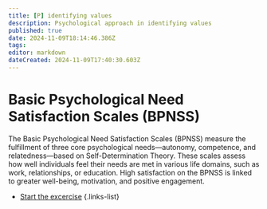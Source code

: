 ```yaml
---
title: [P] identifying values
description: Psychological approach in identifying values
published: true
date: 2024-11-09T18:14:46.386Z
tags: 
editor: markdown
dateCreated: 2024-11-09T17:40:30.603Z
---
```


# Basic Psychological Need Satisfaction Scales (BPNSS)
The Basic Psychological Need Satisfaction Scales (BPNSS) measure the fulfillment of three core psychological needs—autonomy, competence, and relatedness—based on Self-Determination Theory. These scales assess how well individuals feel their needs are met in various life domains, such as work, relationships, or education. High satisfaction on the BPNSS is linked to greater well-being, motivation, and positive engagement.

- [Start the excercise](https://selfdeterminationtheory.org/basic-psychological-need-satisfaction-scales/)
{.links-list}
